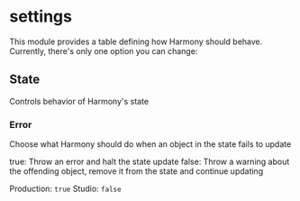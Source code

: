 # settings

This module provides a table defining how Harmony should behave. Currently, there's only one option you can change:

## State
Controls behavior of Harmony's state
### Error
Choose what Harmony should do when an object in the state fails to update

true: Throw an error and halt the state update
false: Throw a warning about the offending object, remove it from the state and continue updating

Production: `true`
Studio: `false`